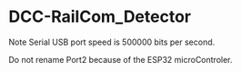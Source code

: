 # DCC-RailCom_Detector
 
Note Serial USB port speed is 500000 bits per second.

Do not rename Port2 because of the ESP32 microControler.
